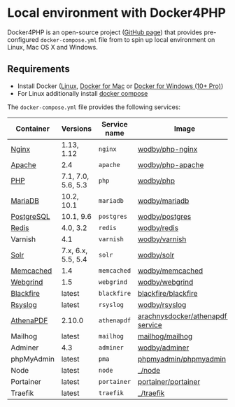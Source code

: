 # Local environment with Docker4PHP

Docker4PHP is an open-source project ([GitHub page](https://github.com/wodby/docker4php)) that provides pre-configured `docker-compose.yml` file from to spin up local environment on Linux, Mac OS X and Windows. 

## Requirements

* Install Docker ([Linux](https://docs.docker.com/engine/installation), [Docker for Mac](https://docs.docker.com/engine/installation/mac) or [Docker for Windows (10+ Pro)](https://docs.docker.com/engine/installation/windows))
* For Linux additionally install [docker compose](https://docs.docker.com/compose/install)

[Nginx]: ../containers/nginx.md
[Apache]: ../containers/apache.md
[AthenaPDF]: ../containers/athenapdf.md
[PHP]: ../containers/php.md
[SSHD]: ../containers/ssh.md
[Cron]: ../containers/cron.md
[MariaDB]: ../containers/mariadb.md
[PostgreSQL]: ../containers/postgres.md
[Redis]: ../containers/redis.md
[Solr]: ../containers/solr.md
[Memcached]: ../containers/memcached.md
[OpenSMTPD]: ../containers/opensmtpd.md
[Webgrind]: ../containers/webgrind.md
[Blackfire]: ../containers/blackfire.md
[Rsyslog]: ../containers/rsyslog.md
[AthenaPDF]: ../containers/athenapdf.md

[wodby/php-nginx]: https://github.com/wodby/php-nginx
[wodby/php-apache]: https://github.com/wodby/php-apache
[wodby/php]: https://github.com/wodby/php
[wodby/mariadb]: https://github.com/wodby/mariadb
[wodby/postgres]: https://github.com/wodby/postgres
[wodby/redis]: https://github.com/wodby/redis
[wodby/varnish]: https://github.com/wodby/varnish
[wodby/solr]: https://github.com/wodby/solr
[wodby/memcached]: https://github.com/wodby/memcached
[wodby/webgrind]: https://hub.docker.com/r/wodby/webgrind
[blackfire/blackfire]: https://hub.docker.com/r/blackfire/blackfire
[wodby/rsyslog]: https://hub.docker.com/r/wodby/rsyslog
[arachnysdocker/athenapdf-service]: https://hub.docker.com/r/arachnysdocker/athenapdf-service
[mailhog/mailhog]: https://hub.docker.com/r/mailhog/mailhog
[wodby/adminer]: https://hub.docker.com/r/wodby/adminer
[phpmyadmin/phpmyadmin]: https://hub.docker.com/r/phpmyadmin/phpmyadmin
[portainer/portainer]: https://hub.docker.com/portainer/portainer
[_/node]: https://hub.docker.com/_/node
[_/traefik]: https://hub.docker.com/_/traefik

The `docker-compose.yml` file provides the following services:

| Container    | Versions           | Service name | Image                              | 
| ------------ | ------------------ | ------------ | ---------------------------------- | 
| [Nginx]      | 1.13, 1.12         | `nginx`      | [wodby/php-nginx]                  | 
| [Apache]     | 2.4                | `apache`     | [wodby/php-apache]                 | 
| [PHP]        | 7.1, 7.0, 5.6, 5.3 | `php`        | [wodby/php]                        | 
| [MariaDB]    | 10.2, 10.1         | `mariadb`    | [wodby/mariadb]                    | 
| [PostgreSQL] | 10.1, 9.6          | `postgres`   | [wodby/postgres]                   |
| [Redis]      | 4.0, 3.2           | `redis`      | [wodby/redis]                      |
| Varnish      | 4.1                | `varnish`    | [wodby/varnish]                    |
| [Solr]       | 7.x, 6.x, 5.5, 5.4 | `solr`       | [wodby/solr]                       |
| [Memcached]  | 1.4                | `memcached`  | [wodby/memcached]                  |
| [Webgrind]   | 1.5                | `webgrind`   | [wodby/webgrind]                   |
| [Blackfire]  | latest             | `blackfire`  | [blackfire/blackfire]              |
| [Rsyslog]    | latest             | `rsyslog`    | [wodby/rsyslog]                    |
| [AthenaPDF]  | 2.10.0             | `athenapdf`  | [arachnysdocker/athenapdf-service] |
| Mailhog      | latest             | `mailhog`    | [mailhog/mailhog]                  | 
| Adminer      | 4.3                | `adminer`    | [wodby/adminer]                    |
| phpMyAdmin   | latest             | `pma`        | [phpmyadmin/phpmyadmin]            |
| Node         | latest             | `node`       | [_/node]                           |
| Portainer    | latest             | `portainer`  | [portainer/portainer]              | 
| Traefik      | latest             | `traefik`    | [_/traefik]                        | 
